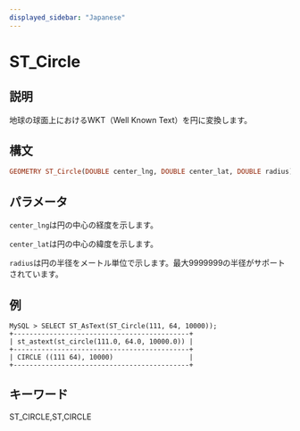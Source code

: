 ```yaml
---
displayed_sidebar: "Japanese"
---
```


# ST_Circle

## 説明

地球の球面上におけるWKT（Well Known Text）を円に変換します。

## 構文

```Haskell
GEOMETRY ST_Circle(DOUBLE center_lng, DOUBLE center_lat, DOUBLE radius)
```

## パラメータ

`center_lng`は円の中心の経度を示します。

`center_lat`は円の中心の緯度を示します。

`radius`は円の半径をメートル単位で示します。最大9999999の半径がサポートされています。

## 例

```Plain Text
MySQL > SELECT ST_AsText(ST_Circle(111, 64, 10000));
+--------------------------------------------+
| st_astext(st_circle(111.0, 64.0, 10000.0)) |
+--------------------------------------------+
| CIRCLE ((111 64), 10000)                   |
+--------------------------------------------+
```

## キーワード

ST_CIRCLE,ST,CIRCLE
